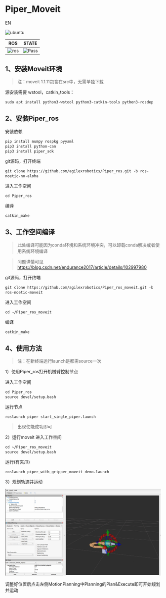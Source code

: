 # Piper_Moveit

[EN](README(EN).md)

![ubuntu](https://img.shields.io/badge/Ubuntu-20.04-orange.svg)

|ROS |STATE|
|---|---|
|![ros](https://img.shields.io/badge/ROS-noetic-blue.svg)|![Pass](https://img.shields.io/badge/Pass-blue.svg)|

## 1、安装Moveit环境
> 注：moveit 1.1.11包含在src中，无需单独下载

源安装需要 wstool，catkin_tools：
```
sudo apt install python3-wstool python3-catkin-tools python3-rosdep
```

## 2、安装Piper_ros
安装依赖
```
pip install numpy rospkg pyyaml
pip3 install python-can
pip3 install piper_sdk
```
git源码，打开终端
```
git clone https://github.com/agilexrobotics/Piper_ros.git -b ros-noetic-no-aloha
```
进入工作空间

```
cd Piper_ros
```
编译
```
catkin_make
```

## 3、工作空间编译
>此处编译可能因为conda环境和系统环境冲突，可以卸载conda解决或者使用系统环境编译

>问题详情可见 https://blog.csdn.net/endurance2017/article/details/102997980

git源码，打开终端
```
git clone https://github.com/agilexrobotics/Piper_ros_moveit.git -b ros-noetic-moveit
```

进入工作空间

```
cd ~/Piper_ros_moveit
```
编译
```
catkin_make
```

## 4、使用方法
> 注：在新终端运行launch是都需source一次

1）使用Piper_ros打开机械臂控制节点

进入工作空间

```
cd Piper_ros
source devel/setup.bash
```
运行节点
```
roslaunch piper start_single_piper.launch
```
>出现使能成功即可

2）运行moveit
进入工作空间

```
cd ~/Piper_ros_moveit
source devel/setup.bash
```
运行(有夹爪)
```
roslaunch piper_with_gripper_moveit demo.launch
```
3）规划轨迹并运动

![](src/image/piper_moveit.png)

调整好位置后点击左侧MotionPlanning中Planning的Plan&Execute即可开始规划并运动